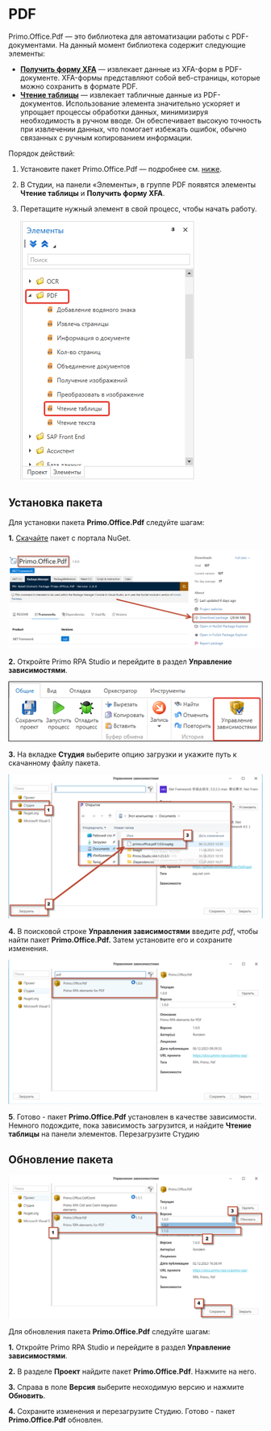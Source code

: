 # PDF

Primo.Office.Pdf — это библиотека для автоматизации работы с PDF-документами. На данный момент библиотека содержит следующие элементы:
* [**Получить форму XFA**](https://docs.primo-rpa.ru/primo-rpa/g_elements/el_extra/els_pdf/el_getxfaform) — извлекает данные из XFA-форм в PDF-документе. XFA-формы представляют собой веб-страницы, которые можно сохранить в формате PDF. 
* [**Чтение таблицы**](https://docs.primo-rpa.ru/primo-rpa/g_elements/el_extra/els_pdf/el_gettable) — извлекает табличные данные из PDF-документов. Использование элемента значительно ускоряет и упрощает процессы обработки данных, минимизируя необходимость в ручном вводе. Он обеспечивает высокую точность при извлечении данных, что помогает избежать ошибок, обычно связанных с ручным копированием информации.


Порядок действий:
1. Установите пакет Primo.Office.Pdf — подробнее см. [ниже](https://docs.primo-rpa.ru/primo-rpa/g_elements/el_extra/els_pdf#ustanovka-paketa).
2. В Студии, на панели «Элементы», в группе PDF появятся элементы **Чтение таблицы** и **Получить форму XFA**.
3. Перетащите нужный элемент в свой процесс, чтобы начать работу.

   ![](<../../../.gitbook/assets1/pdf-wf-gettable.png>) 

## Установка пакета

Для установки пакета **Primo.Office.Pdf** следуйте шагам:

**1.** [Скачайте](https://www.nuget.org/packages/Primo.Office.Pdf/#readme-body-tab) пакет с портала NuGet.

![](<../../../.gitbook/assets1/download_pack.png>)

**2.** Откройте Primo  RPA Studio и перейдите в раздел **Управление зависимостями**.

![](<../../../.gitbook/assets1/button-dependency-manager.png>)

**3.** На вкладке **Студия** выберите опцию загрузки и укажите путь к скачанному файлу пакета.

![](<../../../.gitbook/assets1/Package.png>)


**4.** В поисковой строке **Управления зависимостями** введите *pdf*, чтобы найти пакет **Primo.Office.Pdf.** Затем установите его и сохраните изменения. 

![](<../../../.gitbook/assets1/after_browse.png>)

**5**. Готово - пакет **Primo.Office.Pdf** установлен в качестве зависимости. Немного подождите, пока зависимость загрузится, и найдите **Чтение таблицы** на панели элементов. Перезагрузите Студию

## Обновление пакета


![](<../../../.gitbook/assets1/updatepdf.png>)

Для обновления пакета **Primo.Office.Pdf** следуйте шагам:

**1.** Откройте Primo  RPA Studio и перейдите в раздел **Управление зависимостями**.

**2.** В разделе **Проект** найдите пакет **Primo.Office.Pdf**. Нажмите на него.

**3.** Справа в поле **Версия** выберите неоходимую версию и нажмите **Обновить**.

**4.** Сохраните изменения и перезагрузите Студию. Готово - пакет **Primo.Office.Pdf** обновлен.
